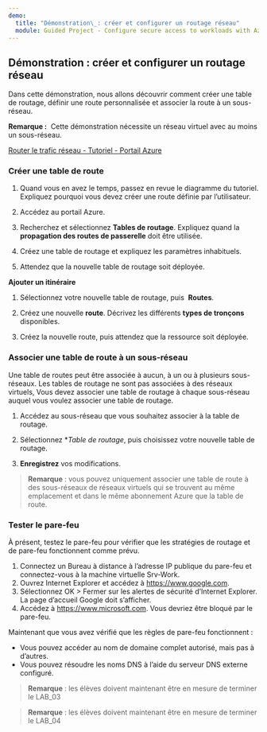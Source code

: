 ```yaml
---
demo:
  title: "Démonstration\_: créer et configurer un routage réseau"
  module: Guided Project - Configure secure access to workloads with Azure virtual networking services
---
```

## Démonstration : créer et configurer un routage réseau

Dans cette démonstration, nous allons découvrir comment créer une table de routage, définir une route personnalisée et associer la route à un sous-réseau. 


**Remarque :**  Cette démonstration nécessite un réseau virtuel avec au moins un sous-réseau.

[Router le trafic réseau - Tutoriel - Portail Azure](https://learn.microsoft.com/azure/virtual-network/tutorial-create-route-table-portal#create-a-route-table)


### Créer une table de route 

1. Quand vous en avez le temps, passez en revue le diagramme du tutoriel. Expliquez pourquoi vous devez créer une route définie par l’utilisateur. 

1. Accédez au portail Azure.

1. Recherchez et sélectionnez **Tables de routage**. Expliquez quand la **propagation des routes de passerelle** doit être utilisée. 

1. Créez une table de routage et expliquez les paramètres inhabituels. 

1. Attendez que la nouvelle table de routage soit déployée.

**Ajouter un itinéraire**

1.  Sélectionnez votre nouvelle table de routage, puis  **Routes**.

1.  Créez une nouvelle **route**. Décrivez les différents **types de tronçons** disponibles. 

1.  Créez la nouvelle route, puis attendez que la ressource soit déployée.
 
### Associer une table de route à un sous-réseau
Une table de routes peut être associée à aucun, à un ou à plusieurs sous-réseaux. Les tables de routage ne sont pas associées à des réseaux virtuels, Vous devez associer une table de routage à chaque sous-réseau auquel vous voulez associer une table de routage.


1.  Accédez au sous-réseau que vous souhaitez associer à la table de routage.

1.  Sélectionnez **Table de routage*, puis choisissez votre nouvelle table de routage. 

1.  **Enregistrez** vos modifications.

 
>**Remarque** : vous pouvez uniquement associer une table de route à des sous-réseaux de réseaux virtuels qui se trouvent au même emplacement et dans le même abonnement Azure que la table de route.

### Tester le pare-feu
À présent, testez le pare-feu pour vérifier que les stratégies de routage et de pare-feu fonctionnent comme prévu. 

1.  Connectez un Bureau à distance à l’adresse IP publique du pare-feu et connectez-vous à la machine virtuelle Srv-Work.
2.  Ouvrez Internet Explorer et accédez à https://www.google.com.
3.  Sélectionnez OK > Fermer sur les alertes de sécurité d’Internet Explorer. La page d’accueil Google doit s’afficher.
4.  Accédez à https://www.microsoft.com. Vous devriez être bloqué par le pare-feu.

Maintenant que vous avez vérifié que les règles de pare-feu fonctionnent :
- Vous pouvez accéder au nom de domaine complet autorisé, mais pas à d’autres.
- Vous pouvez résoudre les noms DNS à l’aide du serveur DNS externe configuré.
 
>**Remarque** : les élèves doivent maintenant être en mesure de terminer le LAB_03




>**Remarque** : les élèves doivent maintenant être en mesure de terminer le LAB_04